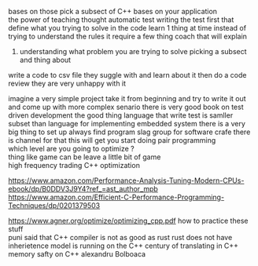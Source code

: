 bases on those  pick a subsect of C++  bases on your application  
the power of teaching thought automatic test 
writing the test first that define what you trying to solve in the code  learn 1 thing  at time instead of trying to understand the rules 
it require a few thing coach that will explain  
1. understanding what problem you are trying to solve picking a subsect and thing about 

write a code to csv file they suggle with and learn about it then do a code  review they are very unhappy with it 

imagine a very simple project take it from beginning and try to write it out and come up with more complex senario there is very good book on test driven development the good thing language that write test is samller subset than language for implementing 
embedded system there is a very big thing to set up always find program 
slag group for software crafe there is channel for that this will get you start doing pair programming  
which level are you going to optimize ?  
thing like game can be leave a little bit of game  
high frequency trading 
C++  optimization  

https://www.amazon.com/Performance-Analysis-Tuning-Modern-CPUs-ebook/dp/B0DDV3J9Y4?ref_=ast_author_mpb 
https://www.amazon.com/Efficient-C-Performance-Programming-Techniques/dp/0201379503

https://www.agner.org/optimize/optimizing_cpp.pdf
how to practice these stuff  
puni said  that C++ compiler is  not as good as rust 
rust does not have inherietence 
model is running on the C++ century of translating in C++ 
memory safty on C++ 
alexandru Bolboaca 
